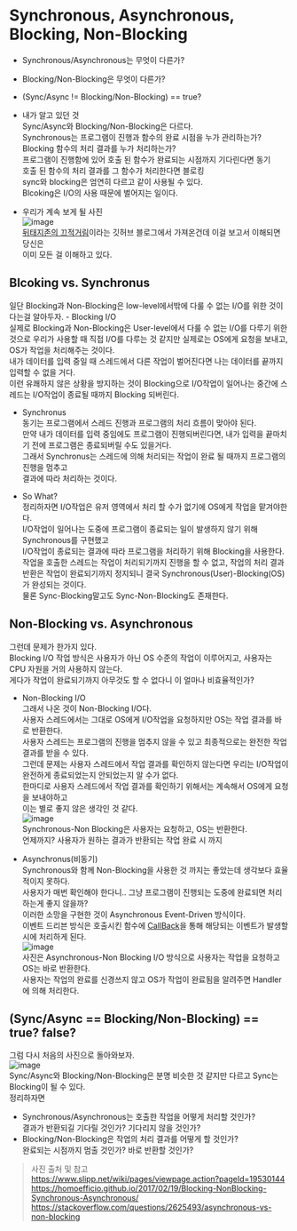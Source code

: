 # Synchronous, Asynchronous, Blocking, Non-Blocking    
- Synchronous/Asynchronous는 무엇이 다른가?  
- Blocking/Non-Blocking은 무엇이 다른가?
- (Sync/Async != Blocking/Non-Blocking) == true?  

- 내가 알고 있던 것  
Sync/Async와 Blocking/Non-Blocking은 다르다.  
Synchronous는 프로그램이 진행과 함수의 완료 시점을 누가 관리하는가?   
Blocking 함수의 처리 결과를 누가 처리하는가?  
프로그램이 진행함에 있어 호출 된 함수가 완료되는 시점까지 기다린다면 동기  
호출 된 함수의 처리 결과를 그 함수가 처리한다면 블로킹  
sync와 blocking은 엄연히 다르고 같이 사용될 수 있다.  
Blcoking은 I/O의 사용 때문에 벌어지는 일이다.  

- 우리가 계속 보게 될 사진  
![image](https://user-images.githubusercontent.com/38939634/64935162-89c53500-d88a-11e9-9470-00a9fb3be8df.png)  
[뒤태지존의 끄적거림](https://homoefficio.github.io/2017/02/19/Blocking-NonBlocking-Synchronous-Asynchronous/)이라는 깃허브 블로그에서 가져온건데 이걸 보고서 이해되면 당신은  
이미 모든 걸 이해하고 있다.  

## Blcoking vs. Synchronus  
일단 Blocking과 Non-Blocking은 low-level에서밖에 다룰 수 없는 I/O를 위한 것이다는걸 알아두자.  - Blocking I/O  
실제로 Blocking과 Non-Blocking은 User-level에서 다룰 수 없는 I/O를 다루기 위한 것으로 우리가 사용할 때 직접 I/O를 다루는 것 같지만 실제로는 OS에게 요청을 보내고, OS가 작업을 처리해주는 것이다.  
내가 데이터를 입력 중일 때 스레드에서 다른 작업이 벌어진다면 나는 데이터를 끝까지 입력할 수 없을 거다.  
이런 유쾌하지 않은 상황을 방지하는 것이 Blocking으로 I/O작업이 일어나는 중간에 스레드는 I/O작업이 종료될 때까지 Blocking 되버린다.  

- Synchronus  
동기는 프로그램에서 스레드 진행과 프로그램의 처리 흐름이 맞아야 된다.  
만약 내가 데이터를 입력 중임에도 프로그램이 진행되버린다면, 내가 입력을 끝마치기 전에 프로그램은 종료되버릴 수도 있을거다.  
그래서 Synchronus는 스레드에 의해 처리되는 작업이 완료 될 때까지 프로그램의 진행을 멈추고  
결과에 따라 처리하는 것이다.  

- So What?  
정리하자면 I/O작업은 유저 영역에서 처리 할 수가 없기에 OS에게 작업을 맡겨야한다.  
I/O작업이 일어나는 도중에 프로그램이 종료되는 일이 발생하지 않기 위해 Synchronous를 구현했고  
I/O작업이 종료되는 결과에 따라 프로그램을 처리하기 위해 Blocking을 사용한다.  
작업을 호출한 스레드는 작업이 처리되기까지 진행을 할 수 없고, 작업의 처리 결과 반환은 작업이 완료되기까지 정지되니 결국 Synchronous(User)-Blocking(OS)가 완성되는 것이다.  
물론 Sync-Blocking말고도 Sync-Non-Blocking도 존재한다.

## Non-Blocking vs. Asynchronous    
그런데 문제가 한가지 있다.  
Blocking I/O 작업 방식은 사용자가 아닌 OS 수준의 작업이 이루어지고, 사용자는 CPU 자원을 거의 사용하지 않는다.  
게다가 작업이 완료되기까지 아무것도 할 수 없다니 이 얼마나 비효율적인가?  
- Non-Blocking I/O  
그래서 나온 것이 Non-Blocking I/O다.  
사용자 스레드에서는 그대로 OS에게 I/O작업을 요청하지만 OS는 작업 결과를 바로 반환한다.  
사용자 스레드는 프로그램의 진행을 멈추지 않을 수 있고 최종적으로는 완전한 작업 결과를 받을 수 있다.  
그런데 문제는 사용자 스레드에서 작업 결과를 확인하지 않는다면 우리는 I/O작업이 완전하게 종료되었는지 안되었는지 알 수가 없다.  
한마디로 사용자 스레드에서 작업 결과를 확인하기 위해서는 계속해서 OS에게 요청을 보내야하고  
이는 별로 좋지 않은 생각인 것 같다.  
![image](https://user-images.githubusercontent.com/38939634/64936256-f55dd100-d88f-11e9-8a3a-96b5a4bf1f7a.png)  
Synchronous-Non Blocking은 사용자는 요청하고, OS는 반환한다.  
언제까지? 사용자가 원하는 결과가 반환되는 작업 완료 시 까지  

- Asynchronus(비동기)  
Synchronous와 함께 Non-Blocking을 사용한 것 까지는 좋았는데 생각보다 효율적이지 못하다.  
사용자가 매번 확인해야 한다니.. 그냥 프로그램이 진행되는 도중에 완료되면 처리하는게 좋지 않을까?  
이러한 소망을 구현한 것이 Asynchronous Event-Driven 방식이다.  
이벤트 드리븐 방식은 호출시킨 함수에 [CallBack](https://ko.wikipedia.org/wiki/%EC%BD%9C%EB%B0%B1)을 통해 해당되는 이벤트가 발생할 시에 처리하게 된다.  
![image](https://user-images.githubusercontent.com/38939634/64936690-1cb59d80-d892-11e9-823d-08cd36ad94c6.png)  
사진은 Asynchronous-Non Blocking I/O 방식으로 사용자는 작업을 요청하고 OS는 바로 반환한다.  
사용자는 작업의 완료를 신경쓰지 않고 OS가 작업이 완료됨을 알려주면 Handler에 의해 처리한다.  

## (Sync/Async == Blocking/Non-Blocking) == true? false?  
그럼 다시 처음의 사진으로 돌아와보자.  
![image](https://user-images.githubusercontent.com/38939634/64935162-89c53500-d88a-11e9-9470-00a9fb3be8df.png)  
Sync/Async와 Blocking/Non-Blocking은 분명 비슷한 것 같지만 다르고 Sync는 Blocking이 될 수 있다.  
정리하자면  
- Synchronous/Asynchronous는 호출한 작업을 어떻게 처리할 것인가?  
결과가 반환되길 기다릴 것인가? 기다리지 않을 것인가?  
- Blocking/Non-Blocking은 작업의 처리 결과를 어떻게 할 것인가?    
완료되는 시점까지 멈출 것인가? 바로 반환할 것인가?  


> 사진 출처 및 참고  
https://www.slipp.net/wiki/pages/viewpage.action?pageId=19530144  
https://homoefficio.github.io/2017/02/19/Blocking-NonBlocking-Synchronous-Asynchronous/  https://stackoverflow.com/questions/2625493/asynchronous-vs-non-blocking  
